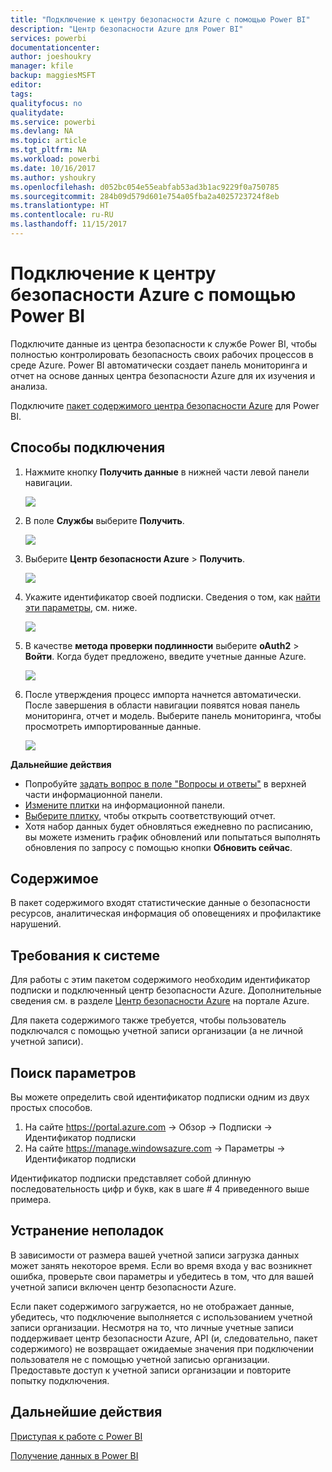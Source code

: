 ```yaml
---
title: "Подключение к центру безопасности Azure с помощью Power BI"
description: "Центр безопасности Azure для Power BI"
services: powerbi
documentationcenter: 
author: joeshoukry
manager: kfile
backup: maggiesMSFT
editor: 
tags: 
qualityfocus: no
qualitydate: 
ms.service: powerbi
ms.devlang: NA
ms.topic: article
ms.tgt_pltfrm: NA
ms.workload: powerbi
ms.date: 10/16/2017
ms.author: yshoukry
ms.openlocfilehash: d052bc054e55eabfab53ad3b1ac9229f0a750785
ms.sourcegitcommit: 284b09d579d601e754a05fba2a4025723724f8eb
ms.translationtype: HT
ms.contentlocale: ru-RU
ms.lasthandoff: 11/15/2017
---
```

# <a name="connect-to-azure-security-center-with-power-bi"></a>Подключение к центру безопасности Azure с помощью Power BI
Подключите данные из центра безопасности к службе Power BI, чтобы полностью контролировать безопасность своих рабочих процессов в среде Azure. Power BI автоматически создает панель мониторинга и отчет на основе данных центра безопасности Azure для их изучения и анализа.

Подключите [пакет содержимого центра безопасности Azure](https://app.powerbi.com/getdata/services/azure-security-center) для Power BI.

## <a name="how-to-connect"></a>Способы подключения
1. Нажмите кнопку **Получить данные** в нижней части левой панели навигации.
   
   ![](media/service-connect-to-azure-security-center/getdata.png)
2. В поле **Службы** выберите **Получить**.
   
   ![](media/service-connect-to-azure-security-center/services.png)
3. Выберите **Центр безопасности Azure** \> **Получить**.
   
   ![](media/service-connect-to-azure-security-center/asc.png)
4. Укажите идентификатор своей подписки. Сведения о том, как [найти эти параметры](#FindingParams), см. ниже.
   
   ![](media/service-connect-to-azure-security-center/params.png)
5. В качестве **метода проверки подлинности** выберите **oAuth2** \> **Войти**. Когда будет предложено, введите учетные данные Azure.
   
    ![](media/service-connect-to-azure-security-center/creds.png)
6. После утверждения процесс импорта начнется автоматически. После завершения в области навигации появятся новая панель мониторинга, отчет и модель. Выберите панель мониторинга, чтобы просмотреть импортированные данные.
   
     ![](media/service-connect-to-azure-security-center/dashboard.png)

**Дальнейшие действия**

* Попробуйте [задать вопрос в поле "Вопросы и ответы"](service-q-and-a.md) в верхней части информационной панели.
* [Измените плитки](service-dashboard-edit-tile.md) на информационной панели.
* [Выберите плитку](service-dashboard-tiles.md), чтобы открыть соответствующий отчет.
* Хотя набор данных будет обновляться ежедневно по расписанию, вы можете изменить график обновлений или попытаться выполнять обновления по запросу с помощью кнопки **Обновить сейчас**.

## <a name="whats-included"></a>Содержимое
В пакет содержимого входят статистические данные о безопасности ресурсов, аналитическая информация об оповещениях и профилактике нарушений.

## <a name="system-requirements"></a>Требования к системе
Для работы с этим пакетом содержимого необходим идентификатор подписки и подключенный центр безопасности Azure. Дополнительные сведения см. в разделе [Центр безопасности Azure](https://portal.azure.com/#blade/Microsoft_Azure_Security/SecurityDashboardStartBladeV2) на портале Azure.

Для пакета содержимого также требуется, чтобы пользователь подключался с помощью учетной записи организации (а не личной учетной записи).

<a name="FindingParams"></a>

## <a name="finding-parameters"></a>Поиск параметров
Вы можете определить свой идентификатор подписки одним из двух простых способов.

1. На сайте https://portal.azure.com -&gt; Обзор -&gt; Подписки -&gt; Идентификатор подписки
2. На сайте https://manage.windowsazure.com -&gt; Параметры -&gt; Идентификатор подписки

Идентификатор подписки представляет собой длинную последовательность цифр и букв, как в шаге \# 4 приведенного выше примера. 

## <a name="troubleshooting"></a>Устранение неполадок
В зависимости от размера вашей учетной записи загрузка данных может занять некоторое время. Если во время входа у вас возникнет ошибка, проверьте свои параметры и убедитесь в том, что для вашей учетной записи включен центр безопасности Azure.

Если пакет содержимого загружается, но не отображает данные, убедитесь, что подключение выполняется с использованием учетной записи организации. Несмотря на то, что личные учетные записи поддерживает центр безопасности Azure, API (и, следовательно, пакет содержимого) не возвращает ожидаемые значения при подключении пользователя не с помощью учетной записью организации. Предоставьте доступ к учетной записи организации и повторите попытку подключения.

## <a name="next-steps"></a>Дальнейшие действия
[Приступая к работе с Power BI](service-get-started.md)

[Получение данных в Power BI](service-get-data.md)

